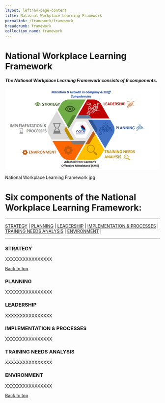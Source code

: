 ```yaml
---
layout: leftnav-page-content
title: National Workplace Learning Framework
permalink: /framework/framework
breadcrumb: framework
collection_name: framework
---
```


# **National Workplace Learning Framework**

#### *The National Workplace Learning Framework consists of 6 components.*


![National Workplace Learning Framework](/images/framework-header.jpg)
<caption>National Workplace Learning Framework jpg</caption>

# **Six components of the National Workplace Learning Framework:**

-------------------

[STRATEGY](#S) | [PLANNING](#P) | [LEADERSHIP](#L) | [IMPLEMENTATION & PROCESSES](#I) | [TRAINING NEEDS ANALYSIS](#T) | [ENVIRONMENT](#E) | 

-------------------


<a name="S"></a>
### STRATEGY

XXXXXXXXXXXXXXXX

[Back to top](#top)

<a name="P"></a>
### PLANNING

XXXXXXXXXXXXXXXX



<a name="L"></a>
### LEADERSHIP

XXXXXXXXXXXXXXXX



<a name="I"></a>
### IMPLEMENTATION & PROCESSES

XXXXXXXXXXXXXXXX



<a name="T"></a>
### TRAINING NEEDS ANALYSIS

XXXXXXXXXXXXXXXX



<a name="E"></a>
### ENVIRONMENT

XXXXXXXXXXXXXXXX



[Back to top](#top)
